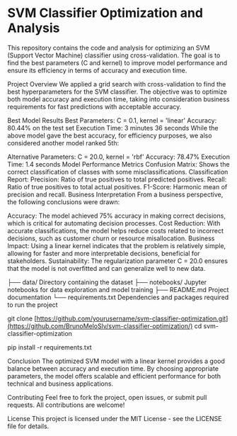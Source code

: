# SVM Classifier Optimization and Analysis

This repository contains the code and analysis for optimizing an SVM (Support Vector Machine) classifier using cross-validation. The goal is to find the best parameters (C and kernel) to improve model performance and ensure its efficiency in terms of accuracy and execution time.

Project Overview
We applied a grid search with cross-validation to find the best hyperparameters for the SVM classifier. The objective was to optimize both model accuracy and execution time, taking into consideration business requirements for fast predictions with acceptable accuracy.

Best Model Results
Best Parameters: C = 0.1, kernel = 'linear'
Accuracy: 80.44% on the test set
Execution Time: 3 minutes 36 seconds
While the above model gave the best accuracy, for efficiency purposes, we also considered another model ranked 5th:

Alternative Parameters: C = 20.0, kernel = 'rbf'
Accuracy: 78.47%
Execution Time: 1.4 seconds
Model Performance Metrics
Confusion Matrix: Shows the correct classification of classes with some misclassifications.
Classification Report:
Precision: Ratio of true positives to total predicted positives.
Recall: Ratio of true positives to total actual positives.
F1-Score: Harmonic mean of precision and recall.
Business Interpretation
From a business perspective, the following conclusions were drawn:

Accuracy: The model achieved 75% accuracy in making correct decisions, which is critical for automating decision processes.
Cost Reduction: With accurate classifications, the model helps reduce costs related to incorrect decisions, such as customer churn or resource misallocation.
Business Impact: Using a linear kernel indicates that the problem is relatively simple, allowing for faster and more interpretable decisions, beneficial for stakeholders.
Sustainability: The regularization parameter C = 20.0 ensures that the model is not overfitted and can generalize well to new data.

├── data/                   Directory containing the dataset
├── notebooks/              Jupyter notebooks for data exploration and model training
├── README.md               Project documentation
└── requirements.txt        Dependencies and packages required to run the project

git clone [https://github.com/yourusername/svm-classifier-optimization.git](https://github.com/BrunoMeloSlv/svm-classifier-optimization/)
cd svm-classifier-optimization

pip install -r requirements.txt

Conclusion
The optimized SVM model with a linear kernel provides a good balance between accuracy and execution time. By choosing appropriate parameters, the model offers scalable and efficient performance for both technical and business applications.

Contributing
Feel free to fork the project, open issues, or submit pull requests. All contributions are welcome!

License
This project is licensed under the MIT License - see the LICENSE file for details.
